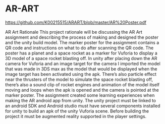 # AR-ART

https://github.com/K00215515/ARART/blob/master/AR%20Poster.pdf

AR Art Rationale
This project rationale will be discussing the AR Art assignment and describing the process of making and designed the poster and the unity build model.
The marker poster for the assignment contains a QR code and instructions on what to do after scanning the QR code. The poster has a planet and a space rocket as a marker for Vuforia to display a 3D model of a space rocket blasting off. In unity after placing down the AR camera for Vuforia and an image target for the camera I imported the model that was made in 3DS max as the model that would be displayed when the image target has been activated using the apk. There’s also particle effect near the thrusters of the model to simulate the space rocket blasting off, there’s also a sound clip of rocket engines and animation of the model itself moving and loops when the apk is opened and the camera is pointed at the marker poster.
The assignment created some learning experiences when making the AR android app from unity. The unity project must be linked to an android SDK and Android studio must have several components installed for unity to build an apk of the unity Vuforia scene. Before building the project it must be augmented reality supported in the player settings. 




